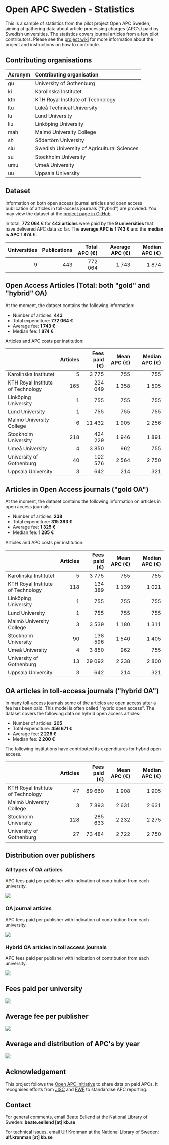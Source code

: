 Open APC Sweden - Statistics
============================

This is a sample of statistics from the pilot project Open APC Sweden,
aiming at gathering data about article processing charges (APC's) paid
by Swedish universities. The statistics covers journal articles from a
few pilot contributors. Please see the [project
wiki](https://github.com/Kungbib/openapc-se/wiki) for more information
about the project and instructions on how to contribute.

Contributing organisations
--------------------------

<table>
<thead>
<tr class="header">
<th align="left">Acronym</th>
<th align="left">Contributing organisation</th>
</tr>
</thead>
<tbody>
<tr class="odd">
<td align="left">gu</td>
<td align="left">University of Gothenburg</td>
</tr>
<tr class="even">
<td align="left">ki</td>
<td align="left">Karolinska Institutet</td>
</tr>
<tr class="odd">
<td align="left">kth</td>
<td align="left">KTH Royal Institute of Technology</td>
</tr>
<tr class="even">
<td align="left">ltu</td>
<td align="left">Luleå Technical University</td>
</tr>
<tr class="odd">
<td align="left">lu</td>
<td align="left">Lund University</td>
</tr>
<tr class="even">
<td align="left">liu</td>
<td align="left">Linköping University</td>
</tr>
<tr class="odd">
<td align="left">mah</td>
<td align="left">Malmö University College</td>
</tr>
<tr class="even">
<td align="left">sh</td>
<td align="left">Södertörn University</td>
</tr>
<tr class="odd">
<td align="left">slu</td>
<td align="left">Swedish University of Agricultural Sciences</td>
</tr>
<tr class="even">
<td align="left">su</td>
<td align="left">Stockholm University</td>
</tr>
<tr class="odd">
<td align="left">umu</td>
<td align="left">Umeå University</td>
</tr>
<tr class="even">
<td align="left">uu</td>
<td align="left">Uppsala University</td>
</tr>
</tbody>
</table>

Dataset
-------

Information on both open access journal articles and open access
publication of articles in toll-access journals ("hybrid") are provided.
You may view the dataset at the [project page in
GitHub](https://github.com/Kungbib/openapc-se/blob/master/data/apc_se.csv).

In total, **772 064 €** for **443 articles** were paid by the **9
universities** that have delivered APC data so far. The **average APC is
1 743 €** and the **median is APC 1 874 €**.

<table>
<thead>
<tr class="header">
<th align="right">Universities</th>
<th align="right">Publications</th>
<th align="right">Total APC (€)</th>
<th align="right">Average APC (€)</th>
<th align="right">Median APC (€)</th>
</tr>
</thead>
<tbody>
<tr class="odd">
<td align="right">9</td>
<td align="right">443</td>
<td align="right">772 064</td>
<td align="right">1 743</td>
<td align="right">1 874</td>
</tr>
</tbody>
</table>

Open Access Articles (Total: both "gold" and "hybrid" OA)
---------------------------------------------------------

At the moment, the dataset contains the following information:

-   Number of articles: **443**
-   Total expenditure: **772 064 €**
-   Average fee: **1 743 €**
-   Median fee: **1 874 €**

Articles and APC costs per institution:

<table>
<thead>
<tr class="header">
<th></th>
<th align="right">Articles</th>
<th align="right">Fees paid (€)</th>
<th align="right">Mean APC (€)</th>
<th align="right">Median APC (€)</th>
</tr>
</thead>
<tbody>
<tr class="odd">
<td>Karolinska Institutet</td>
<td align="right">5</td>
<td align="right">3 775</td>
<td align="right">755</td>
<td align="right">755</td>
</tr>
<tr class="even">
<td>KTH Royal Institute of Technology</td>
<td align="right">165</td>
<td align="right">224 049</td>
<td align="right">1 358</td>
<td align="right">1 505</td>
</tr>
<tr class="odd">
<td>Linköping University</td>
<td align="right">1</td>
<td align="right">755</td>
<td align="right">755</td>
<td align="right">755</td>
</tr>
<tr class="even">
<td>Lund University</td>
<td align="right">1</td>
<td align="right">755</td>
<td align="right">755</td>
<td align="right">755</td>
</tr>
<tr class="odd">
<td>Malmö University College</td>
<td align="right">6</td>
<td align="right">11 432</td>
<td align="right">1 905</td>
<td align="right">2 256</td>
</tr>
<tr class="even">
<td>Stockholm University</td>
<td align="right">218</td>
<td align="right">424 229</td>
<td align="right">1 946</td>
<td align="right">1 891</td>
</tr>
<tr class="odd">
<td>Umeå University</td>
<td align="right">4</td>
<td align="right">3 850</td>
<td align="right">962</td>
<td align="right">755</td>
</tr>
<tr class="even">
<td>University of Gothenburg</td>
<td align="right">40</td>
<td align="right">102 576</td>
<td align="right">2 564</td>
<td align="right">2 750</td>
</tr>
<tr class="odd">
<td>Uppsala University</td>
<td align="right">3</td>
<td align="right">642</td>
<td align="right">214</td>
<td align="right">321</td>
</tr>
</tbody>
</table>

Articles in Open Access journals ("gold OA")
--------------------------------------------

At the moment, the dataset contains the following information on
articles in open access journals:

-   Number of articles: **238**
-   Total expenditure: **315 393 €**
-   Average fee: **1 325 €**
-   Median fee: **1 285 €**

Articles and APC costs per institution:

<table>
<thead>
<tr class="header">
<th></th>
<th align="right">Articles</th>
<th align="right">Fees paid (€)</th>
<th align="right">Mean APC (€)</th>
<th align="right">Median APC (€)</th>
</tr>
</thead>
<tbody>
<tr class="odd">
<td>Karolinska Institutet</td>
<td align="right">5</td>
<td align="right">3 775</td>
<td align="right">755</td>
<td align="right">755</td>
</tr>
<tr class="even">
<td>KTH Royal Institute of Technology</td>
<td align="right">118</td>
<td align="right">134 389</td>
<td align="right">1 139</td>
<td align="right">1 021</td>
</tr>
<tr class="odd">
<td>Linköping University</td>
<td align="right">1</td>
<td align="right">755</td>
<td align="right">755</td>
<td align="right">755</td>
</tr>
<tr class="even">
<td>Lund University</td>
<td align="right">1</td>
<td align="right">755</td>
<td align="right">755</td>
<td align="right">755</td>
</tr>
<tr class="odd">
<td>Malmö University College</td>
<td align="right">3</td>
<td align="right">3 539</td>
<td align="right">1 180</td>
<td align="right">1 311</td>
</tr>
<tr class="even">
<td>Stockholm University</td>
<td align="right">90</td>
<td align="right">138 596</td>
<td align="right">1 540</td>
<td align="right">1 405</td>
</tr>
<tr class="odd">
<td>Umeå University</td>
<td align="right">4</td>
<td align="right">3 850</td>
<td align="right">962</td>
<td align="right">755</td>
</tr>
<tr class="even">
<td>University of Gothenburg</td>
<td align="right">13</td>
<td align="right">29 092</td>
<td align="right">2 238</td>
<td align="right">2 800</td>
</tr>
<tr class="odd">
<td>Uppsala University</td>
<td align="right">3</td>
<td align="right">642</td>
<td align="right">214</td>
<td align="right">321</td>
</tr>
</tbody>
</table>

OA articles in toll-access journals ("hybrid OA")
-------------------------------------------------

In many toll-access journals some of the articles are open access after
a fee has been paid. This model is often called "hybrid open access".
The dataset covers the following data on hybrid open access articles:

-   Number of articles: **205**
-   Total expenditure: **456 671 €**
-   Average fee: **2 228 €**
-   Median fee: **2 200 €**

The following institutions have contributed its expenditures for hybrid
open access.

<table>
<thead>
<tr class="header">
<th></th>
<th align="right">Articles</th>
<th align="right">Fees paid (€)</th>
<th align="right">Mean APC (€)</th>
<th align="right">Median APC (€)</th>
</tr>
</thead>
<tbody>
<tr class="odd">
<td>KTH Royal Institute of Technology</td>
<td align="right">47</td>
<td align="right">89 660</td>
<td align="right">1 908</td>
<td align="right">1 905</td>
</tr>
<tr class="even">
<td>Malmö University College</td>
<td align="right">3</td>
<td align="right">7 893</td>
<td align="right">2 631</td>
<td align="right">2 631</td>
</tr>
<tr class="odd">
<td>Stockholm University</td>
<td align="right">128</td>
<td align="right">285 633</td>
<td align="right">2 232</td>
<td align="right">2 275</td>
</tr>
<tr class="even">
<td>University of Gothenburg</td>
<td align="right">27</td>
<td align="right">73 484</td>
<td align="right">2 722</td>
<td align="right">2 750</td>
</tr>
</tbody>
</table>

Distribution over publishers
----------------------------

### All types of OA articles

APC fees paid per publisher with indication of contribution from each
university.

![](figure/apc_publishers_by_units.png)

### OA journal articles

APC fees paid per publisher with indication of contribution from each
university.

![](figure/apc_publishers_gold_oa.png)

### Hybrid OA articles in toll access journals

APC fees paid per publisher with indication of contribution from each
university.

![](figure/apc_publishers_hybrid_oa.png)

Fees paid per university
------------------------

![](figure/apc_per_organisation.png)

Average fee per publisher
-------------------------

![](figure/publisher_apcs.png)

Average and distribution of APC's by year
-----------------------------------------

![](figure/apc_avg_per_year.png)

Acknowledgement
---------------

This project follows the [Open APC
Initiative](https://github.com/OpenAPC/openapc-de) to share data on paid
APCs. It recognises efforts from
[JISC](https://www.jisc-collections.ac.uk/Jisc-Monitor/APC-data-collection/)
and
[FWF](https://figshare.com/articles/Austrian_Science_Fund_FWF_Publication_Cost_Data_2014/1378610)
to standardise APC reporting.

Contact
-------

For general comments, email Beate Eellend at the National Library of
Sweden: **beate.eellend \[at\] kb.se**

For technical issues, email Ulf Kronman at the National Library of
Sweden: **ulf.kronman \[at\] kb.se**
